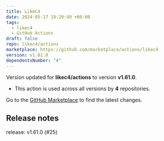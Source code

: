 ```yaml
---
title: LikeC4
date: 2024-05-17 19:29:49 +00:00
tags:
  - likec4
  - GitHub Actions
draft: false
repo: likec4/actions
marketplace: https://github.com/marketplace/actions/likec4
version: v1.61.0
dependentsNumber: "4"
---
```



Version updated for **likec4/actions** to version **v1.61.0**.
- This action is used across all versions by **4** repositories.

Go to the [GitHub Marketplace](https://github.com/marketplace/actions/likec4) to find the latest changes.

## Release notes

release: v1.61.0 (#25)
